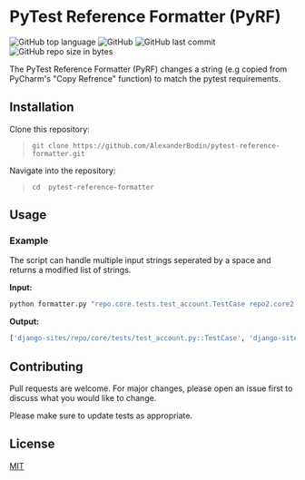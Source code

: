 # PyTest Reference Formatter (PyRF)
![GitHub top language](https://img.shields.io/github/languages/top/alexanderbodin/pytest-reference-formatter.svg)
![GitHub](https://img.shields.io/github/license/alexanderbodin/pytest-reference-formatter.svg)
![GitHub last commit](https://img.shields.io/github/last-commit/alexanderbodin/pytest-reference-formatter.svg)
![GitHub repo size in bytes](https://img.shields.io/github/repo-size/alexanderbodin/pytest-reference-formatter.svg)


The PyTest Reference Formatter (PyRF) changes a string (e.g copied from PyCharm's "Copy Refrence" function) to match the pytest requirements.

## Installation

Clone this repository:

> `git clone https://github.com/AlexanderBodin/pytest-reference-formatter.git`

Navigate into the repository:

>`cd  pytest-reference-formatter`


## Usage

### Example
The script can handle multiple input strings seperated by a space and returns a modified list of strings.

**Input:**
```bash
python formatter.py "repo.core.tests.test_account.TestCase repo2.core2.tests2.test_account2.TestCase2.test_function"
```

**Output:**
```bash
['django-sites/repo/core/tests/test_account.py::TestCase', 'django-sites/repo2/core2/tests2/test_account2.py::TestCase2::test_function']
```

## Contributing
Pull requests are welcome. For major changes, please open an issue first to discuss what you would like to change.

Please make sure to update tests as appropriate.

## License
[MIT](https://github.com/AlexanderBodin/truelies/blob/master/LICENSE)
